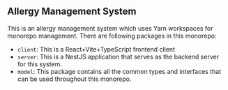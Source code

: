 ## Allergy Management System

This is an allergy management system which uses Yarn workspaces for monorepo management. There are following packages in this monorepo:

- `client`: This is a React+Vite+TypeScript frontend client
- `server`: This is a NestJS application that serves as the backend server for this system.
- `model`: This package contains all the common types and interfaces that can be used throughout this monorepo.
